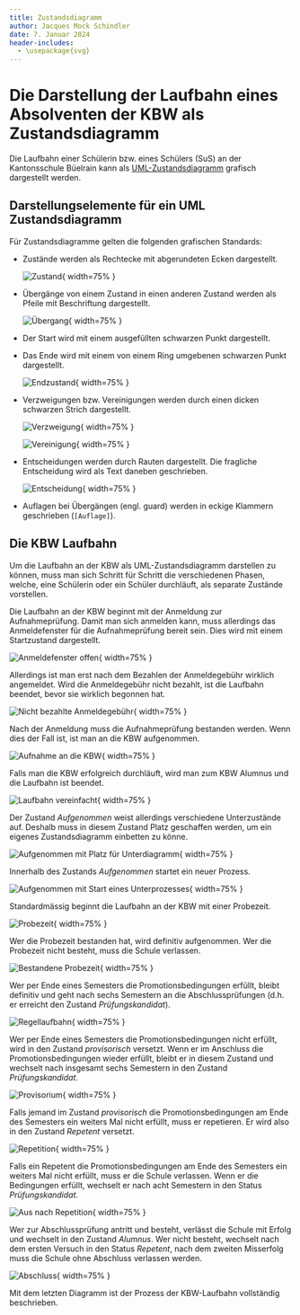 ```yaml
---
title: Zustandsdiagramm
author: Jacques Mock Schindler
date: 7. Januar 2024
header-includes:
  - \usepackage{svg}
---
```


# Die Darstellung der Laufbahn eines Absolventen der KBW als Zustandsdiagramm

Die Laufbahn einer Schülerin bzw. eines Schülers (SuS) an der
Kantonsschule Büelrain kann als
[UML-Zustandsdiagramm](https://de.wikipedia.org/wiki/Zustandsdiagramm_(UML))
grafisch dargestellt werden.

## Darstellungselemente für ein UML Zustandsdiagramm

Für Zustandsdiagramme gelten die folgenden grafischen Standards:

- Zustände werden als Rechtecke mit abgerundeten Ecken dargestellt.
  
  ![Zustand](../visualisierungen/zustand.svg){ width=75% }

- Übergänge von einem Zustand in einen anderen Zustand werden als Pfeile
  mit Beschriftung dargestellt.

  ![Übergang](../visualisierungen/uebergang.svg){ width=75% }

- Der Start wird mit einem ausgefüllten schwarzen Punkt dargestellt.
- Das Ende wird mit einem von einem Ring umgebenen schwarzen Punkt
  dargestellt.

  ![Endzustand](../visualisierungen/endzustand.svg){ width=75% }

- Verzweigungen bzw. Vereinigungen werden durch einen dicken schwarzen
  Strich dargestellt.

  ![Verzweigung](../visualisierungen/verzweigung.svg){ width=75% }

  ![Vereinigung](../visualisierungen/vereinigung.svg){ width=75% }

- Entscheidungen werden durch Rauten dargestellt. Die fragliche
  Entscheidung wird als Text daneben geschrieben.

  ![Entscheidung](../visualisierungen/entscheidung.svg){ width=75% }

- Auflagen bei Übergängen (engl. guard) werden in eckige Klammern
  geschrieben (`[Auflage]`).

## Die KBW Laufbahn

Um die Laufbahn an der KBW als UML-Zustandsdiagramm darstellen zu
können, muss man sich Schritt für Schritt die verschiedenen Phasen,
welche, eine Schülerin oder ein Schüler durchläuft, als separate
Zustände vorstellen.

Die Laufbahn an der KBW beginnt mit der Anmeldung zur Aufnahmeprüfung.
Damit man sich anmelden kann, muss allerdings das Anmeldefenster für die
Aufnahmeprüfung bereit sein. Dies wird mit einem Startzustand
dargestellt.

![Anmeldefenster offen](../visualisierungen/anmeldefenster.svg){ width=75% }

Allerdings ist man erst nach dem Bezahlen der Anmeldegebühr wirklich
angemeldet. Wird die Anmeldegebühr nicht bezahlt, ist die Laufbahn
beendet, bevor sie wirklich begonnen hat.

![Nicht bezahlte Anmeldegebühr](../visualisierungen/anmeldegebuehr.svg){ width=75% }

Nach der Anmeldung muss die Aufnahmeprüfung bestanden werden. Wenn dies
der Fall ist, ist man an die KBW aufgenommen.

![Aufnahme an die KBW](../visualisierungen/aufnahme.svg){ width=75% }

Falls man die KBW erfolgreich durchläuft, wird man zum KBW Alumnus und
die Laufbahn ist beendet.

![Laufbahn vereinfacht](../visualisierungen/grob.svg){ width=75% }

Der Zustand *Aufgenommen* weist allerdings verschiedene Unterzustände
auf. Deshalb muss in diesem Zustand Platz geschaffen werden, um ein
eigenes Zustandsdiagramm einbetten zu könne.

![Aufgenommen mit Platz für Unterdiagramm](../visualisierungen/aufgenommen_gross.svg){ width=75% }

Innerhalb des Zustands *Aufgenommen* startet ein neuer Prozess.

![Aufgenommen mit Start eines Unterprozesses](../visualisierungen/aufgenommen_start.svg){ width=75% }

Standardmässig beginnt die Laufbahn an der KBW mit einer Probezeit.

![Probezeit](../visualisierungen/probezeit.svg){ width=75% }

Wer die Probezeit bestanden hat, wird definitiv aufgenommen. Wer die
Probezeit nicht besteht, muss die Schule verlassen.

![Bestandene Probezeit](../visualisierungen/probezeit_bestanden.svg){ width=75% }

Wer per Ende eines Semesters die Promotionsbedingungen erfüllt, bleibt
definitiv und geht nach sechs Semestern an die Abschlussprüfungen (d.h.
er erreicht den Zustand *Prüfungskandidat*).

![Regellaufbahn](../visualisierungen/kandidat.svg){ width=75% }

Wer per Ende eines Semesters die Promotionsbedingungen nicht erfüllt,
wird in den Zustand *provisorisch* versetzt. Wenn er im Anschluss die
Promotionsbedingungen wieder erfüllt, bleibt er in diesem Zustand und
wechselt nach insgesamt sechs Semestern in den Zustand
*Prüfungskandidat*.

![Provisorium](../visualisierungen/provisorium.svg){ width=75% }

Falls jemand im Zustand *provisorisch* die Promotionsbedingungen am Ende
des Semesters ein weiters Mal nicht erfüllt, muss er repetieren. Er wird
also in den Zustand *Repetent* versetzt.

![Repetition](../visualisierungen/repetent.svg){ width=75% }

Falls ein Repetent die Promotionsbedingungen am Ende des Semesters ein
weiters Mal nicht erfüllt, muss er die Schule verlassen. Wenn er die
Bedingungen erfüllt, wechselt er nach acht Semestern in den Status
*Prüfungskandidat*.

![Aus nach Repetition](../visualisierungen/aus_nach_repetition.svg){ width=75% }

Wer zur Abschlussprüfung antritt und besteht, verlässt die Schule mit
Erfolg und wechselt in den Zustand *Alumnus*. Wer nicht besteht,
wechselt nach dem ersten Versuch in den Status *Repetent*, nach dem
zweiten Misserfolg muss die Schule ohne Abschluss verlassen werden.

![Abschluss](../visualisierungen/abschluss.svg){ width=75% }

Mit dem letzten Diagramm ist der Prozess der KBW-Laufbahn vollständig
beschrieben.
